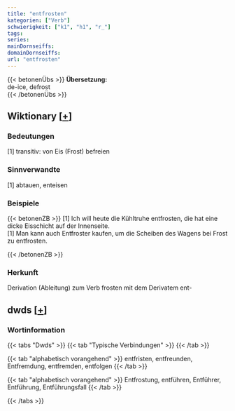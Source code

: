 ```yaml
---
title: "entfrosten"
kategorien: ["Verb"]
schwierigkeit: ["k1", "h1", "r_"]
tags:
series:
mainDornseiffs:
domainDornseiffs:
url: "entfrosten"
---
```


{{< betonenÜbs >}}
**Übersetzung:**  
de-ice, defrost  
{{< /betonenÜbs >}}

## Wiktionary [[+](https://de.wiktionary.org/wiki/entfrosten)]

### Bedeutungen
[1] transitiv: von Eis (Frost) befreien  

### Sinnverwandte
[1] abtauen, enteisen  

### Beispiele
{{< betonenZB >}}
[1] Ich will heute die Kühltruhe entfrosten, die hat eine dicke Eisschicht auf der Innenseite.  
[1] Man kann auch Entfroster kaufen, um die Scheiben des Wagens bei Frost zu entfrosten.  

{{< /betonenZB >}}
### Herkunft
Derivation (Ableitung) zum Verb frosten mit dem Derivatem ent-  



## dwds [[+](https://www.dwds.de/wb/entfrosten)]

### Wortinformation
{{< tabs "Dwds" >}}
{{< tab "Typische Verbindungen" >}}
{{< /tab >}}

{{< tab "alphabetisch vorangehend" >}}
entfristen, entfreunden, Entfremdung, entfremden, entfolgen
{{< /tab >}}

{{< tab "alphabetisch vorangehend" >}}
Entfrostung, entführen, Entführer, Entführung, Entführungsfall
{{< /tab >}}

{{< /tabs >}}

